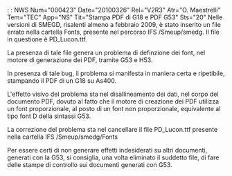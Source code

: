  :  : NWS Num="000423" Date="20100326" Rel="V2R3" Atr="O. Maestrelli" Tem="TEC" App="NS" Tit="Stampa PDF di G18 e PDF G53" Sts="20"
Nelle versioni di SMEGD, risalenti almeno a febbraio 2009, è stato inserito un file errato nella cartella Fonts, presente nel percorso IFS /Smeup/smedg. Il file in questione è PD_Lucon.ttf.

La presenza di tale file genera un problema di definzione dei font, nel motore di generazione dei PDF, tramite G53 e H53.

In presenza di tale bug, il problema si manifesta in maniera certa e ripetibile, stampando il PDF di
un G18 su As400.

L'effetto visivo del problema sta nel disallineamento dei dati, nel corpo del documento PDF, dovuto
al fatto che il motore di creazione dei PDF utilizza un font proporzionale, al posto di un font non
proporzionale, equivalente al tipo font D della sintassi G53.

La correzione del problema sta nel cancellare il file PD_Lucon.ttf presente nella cartella IFS /Smeup/smedg/Fonts

Per essere certi di non generare effetti indesiderati su altri documenti, generati con la G53, si consiglia, una volta eliminato il suddetto file, di fare delle stampe di controllo sui documenti generati con G53.
